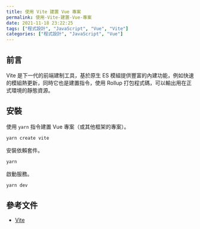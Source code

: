 ```yaml
---
title: 使用 Vite 建置 Vue 專案
permalink: 使用-Vite-建置-Vue-專案
date: 2021-11-18 23:22:25
tags: ["程式設計", "JavaScript", "Vue", "Vite"]
categories: ["程式設計", "JavaScript", "Vue"]
---
```


## 前言

Vite 是下一代的前端建制工具，基於原生 ES 模組提供豐富的內建功能，例如快速的模組熱更新，同時它也是建置指令，使用 Rollup 打包程式碼，可以輸出用在正式環境的靜態資源。

## 安裝

使用 `yarn` 指令建置 Vue 專案（或其他框架的專案）。

```BASH
yarn create vite
```

安裝依賴套件。

```BASH
yarn
```

啟動服務。

```BASH
yarn dev
```

## 參考文件

- [Vite](https://vitejs.dev/)
